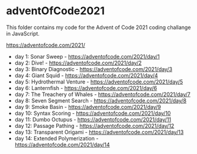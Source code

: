 # adventOfCode2021

This folder contains my code for the Advent of Code 2021 coding challange in JavaScript.

https://adventofcode.com/2021/

- day 1: Sonar Sweep - https://adventofcode.com/2021/day/1
- day 2: Dive! - https://adventofcode.com/2021/day/2
- day 3: Binary Diagnostic - https://adventofcode.com/2021/day/3
- day 4: Giant Squid - https://adventofcode.com/2021/day/4
- day 5: Hydrothermal Venture - https://adventofcode.com/2021/day/5
- day 6: Lanternfish - https://adventofcode.com/2021/day/6
- day 7: The Treachery of Whales - https://adventofcode.com/2021/day/7
- day 8: Seven Segment Search - https://adventofcode.com/2021/day/8
- day 9: Smoke Basin - https://adventofcode.com/2021/day/9
- day 10: Syntax Scoring - https://adventofcode.com/2021/day/10
- day 11: Dumbo Octupus - https://adventofcode.com/2021/day/11
- day 12: Passage Pathing - https://adventofcode.com/2021/day/12
- day 13: Transparent Origami - https://adventofcode.com/2021/day/13
- day 14: Extended Polymerization - https://adventofcode.com/2021/day/14
